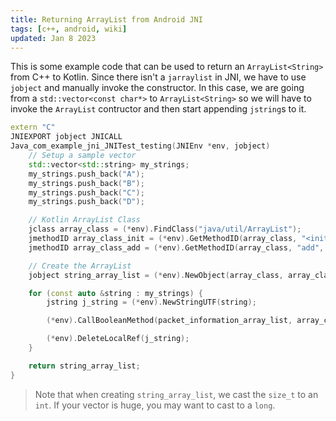 ```yaml
---
title: Returning ArrayList from Android JNI
tags: [c++, android, wiki]
updated: Jan 8 2023
---
```


This is some example code that can be used to return an `ArrayList<String>` from C++ to Kotlin. Since there isn't a `jarraylist` in JNI, we have to use `jobject` and manually invoke the constructor. In this case, we are going from a `std::vector<const char*>` to `ArrayList<String>` so we will have to invoke the `ArrayList` contructor and then start appending `jstring`s to it.

```cpp
extern "C"
JNIEXPORT jobject JNICALL
Java_com_example_jni_JNITest_testing(JNIEnv *env, jobject)
    // Setup a sample vector
    std::vector<std::string> my_strings;
    my_strings.push_back("A");
    my_strings.push_back("B");
    my_strings.push_back("C");
    my_strings.push_back("D");

    // Kotlin ArrayList Class
    jclass array_class = (*env).FindClass("java/util/ArrayList");
    jmethodID array_class_init = (*env).GetMethodID(array_class, "<init>", "(I)V");
    jmethodID array_class_add = (*env).GetMethodID(array_class, "add", "(Ljava/lang/Object;)Z");

    // Create the ArrayList
    jobject string_array_list = (*env).NewObject(array_class, array_class_init, (int) my_strings.size());

    for (const auto &string : my_strings) {
        jstring j_string = (*env).NewStringUTF(string);

        (*env).CallBooleanMethod(packet_information_array_list, array_class_add, j_string);

        (*env).DeleteLocalRef(j_string);
    }

    return string_array_list;
}
```

> Note that when creating `string_array_list`, we cast the `size_t` to an `int`. If your vector is huge, you may want to cast to a `long`.
